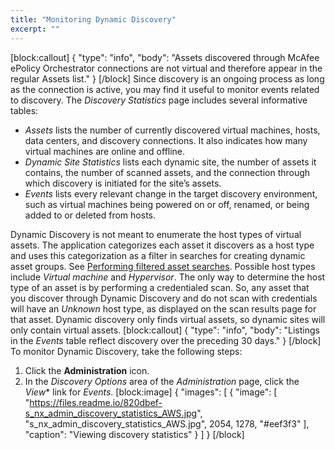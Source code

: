 ```yaml
---
title: "Monitoring Dynamic Discovery"
excerpt: ""
---
```

[block:callout]
{
  "type": "info",
  "body": "Assets discovered through McAfee ePolicy Orchestrator connections are not virtual and therefore appear in the regular Assets list."
}
[/block]
Since discovery is an ongoing process as long as the connection is active, you may find it useful to monitor events related to discovery. The _Discovery Statistics_ page includes several informative tables:

* _Assets_ lists the number of currently discovered virtual machines, hosts, data centers, and discovery connections. It also indicates how many virtual machines are online and offline.
* _Dynamic Site Statistics_ lists each dynamic site, the number of assets it contains, the number of scanned assets, and the connection through which discovery is initiated for the site’s assets.
* _Events_ lists every relevant change in the target discovery environment, such as virtual machines being powered on or off, renamed, or being added to or deleted from hosts.

Dynamic Discovery is not meant to enumerate the host types of virtual assets. The application categorizes each asset it discovers as a host type and uses this categorization as a filter in searches for creating dynamic asset groups. See [Performing filtered asset searches](doc:performing-filtered-asset-searches). Possible host types include _Virtual machine_ and _Hypervisor_. The only way to determine the host type of an asset is by performing a credentialed scan. So, any asset that you discover through Dynamic Discovery and do not scan with credentials will have an _Unknown_ host type, as displayed on the scan results page for that asset. Dynamic discovery only finds virtual assets, so dynamic sites will only contain virtual assets.
[block:callout]
{
  "type": "info",
  "body": "Listings in the _Events_ table reflect discovery over the preceding 30 days."
}
[/block]
To monitor Dynamic Discovery, take the following steps:
1. Click the **Administration** icon.
2. In the _Discovery Options_ area of the _Administration_ page, click the *View** link for _Events_.
[block:image]
{
  "images": [
    {
      "image": [
        "https://files.readme.io/820dbef-s_nx_admin_discovery_statistics_AWS.jpg",
        "s_nx_admin_discovery_statistics_AWS.jpg",
        2054,
        1278,
        "#eef3f3"
      ],
      "caption": "Viewing discovery statistics"
    }
  ]
}
[/block]